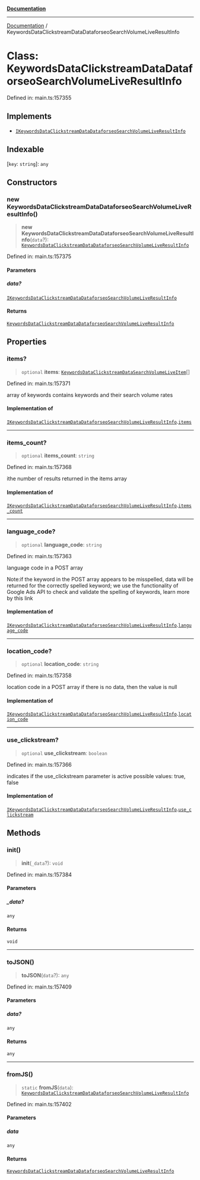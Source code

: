 [**Documentation**](../README.md)

***

[Documentation](../README.md) / KeywordsDataClickstreamDataDataforseoSearchVolumeLiveResultInfo

# Class: KeywordsDataClickstreamDataDataforseoSearchVolumeLiveResultInfo

Defined in: main.ts:157355

## Implements

- [`IKeywordsDataClickstreamDataDataforseoSearchVolumeLiveResultInfo`](../interfaces/IKeywordsDataClickstreamDataDataforseoSearchVolumeLiveResultInfo.md)

## Indexable

\[`key`: `string`\]: `any`

## Constructors

### new KeywordsDataClickstreamDataDataforseoSearchVolumeLiveResultInfo()

> **new KeywordsDataClickstreamDataDataforseoSearchVolumeLiveResultInfo**(`data`?): [`KeywordsDataClickstreamDataDataforseoSearchVolumeLiveResultInfo`](KeywordsDataClickstreamDataDataforseoSearchVolumeLiveResultInfo.md)

Defined in: main.ts:157375

#### Parameters

##### data?

[`IKeywordsDataClickstreamDataDataforseoSearchVolumeLiveResultInfo`](../interfaces/IKeywordsDataClickstreamDataDataforseoSearchVolumeLiveResultInfo.md)

#### Returns

[`KeywordsDataClickstreamDataDataforseoSearchVolumeLiveResultInfo`](KeywordsDataClickstreamDataDataforseoSearchVolumeLiveResultInfo.md)

## Properties

### items?

> `optional` **items**: [`KeywordsDataClickstreamDataSearchVolumeLiveItem`](KeywordsDataClickstreamDataSearchVolumeLiveItem.md)[]

Defined in: main.ts:157371

array of keywords
contains keywords and their search volume rates

#### Implementation of

[`IKeywordsDataClickstreamDataDataforseoSearchVolumeLiveResultInfo`](../interfaces/IKeywordsDataClickstreamDataDataforseoSearchVolumeLiveResultInfo.md).[`items`](../interfaces/IKeywordsDataClickstreamDataDataforseoSearchVolumeLiveResultInfo.md#items)

***

### items\_count?

> `optional` **items\_count**: `string`

Defined in: main.ts:157368

ithe number of results returned in the items array

#### Implementation of

[`IKeywordsDataClickstreamDataDataforseoSearchVolumeLiveResultInfo`](../interfaces/IKeywordsDataClickstreamDataDataforseoSearchVolumeLiveResultInfo.md).[`items_count`](../interfaces/IKeywordsDataClickstreamDataDataforseoSearchVolumeLiveResultInfo.md#items_count)

***

### language\_code?

> `optional` **language\_code**: `string`

Defined in: main.ts:157363

language code in a POST array

Note:if the keyword in the POST array appears to be misspelled, data will be returned for the correctly spelled keyword;
we use the functionality of Google Ads API to check and validate the spelling of keywords, learn more by this link

#### Implementation of

[`IKeywordsDataClickstreamDataDataforseoSearchVolumeLiveResultInfo`](../interfaces/IKeywordsDataClickstreamDataDataforseoSearchVolumeLiveResultInfo.md).[`language_code`](../interfaces/IKeywordsDataClickstreamDataDataforseoSearchVolumeLiveResultInfo.md#language_code)

***

### location\_code?

> `optional` **location\_code**: `string`

Defined in: main.ts:157358

location code in a POST array
if there is no data, then the value is null

#### Implementation of

[`IKeywordsDataClickstreamDataDataforseoSearchVolumeLiveResultInfo`](../interfaces/IKeywordsDataClickstreamDataDataforseoSearchVolumeLiveResultInfo.md).[`location_code`](../interfaces/IKeywordsDataClickstreamDataDataforseoSearchVolumeLiveResultInfo.md#location_code)

***

### use\_clickstream?

> `optional` **use\_clickstream**: `boolean`

Defined in: main.ts:157366

indicates if the use_clickstream parameter is active
possible values: true, false

#### Implementation of

[`IKeywordsDataClickstreamDataDataforseoSearchVolumeLiveResultInfo`](../interfaces/IKeywordsDataClickstreamDataDataforseoSearchVolumeLiveResultInfo.md).[`use_clickstream`](../interfaces/IKeywordsDataClickstreamDataDataforseoSearchVolumeLiveResultInfo.md#use_clickstream)

## Methods

### init()

> **init**(`_data`?): `void`

Defined in: main.ts:157384

#### Parameters

##### \_data?

`any`

#### Returns

`void`

***

### toJSON()

> **toJSON**(`data`?): `any`

Defined in: main.ts:157409

#### Parameters

##### data?

`any`

#### Returns

`any`

***

### fromJS()

> `static` **fromJS**(`data`): [`KeywordsDataClickstreamDataDataforseoSearchVolumeLiveResultInfo`](KeywordsDataClickstreamDataDataforseoSearchVolumeLiveResultInfo.md)

Defined in: main.ts:157402

#### Parameters

##### data

`any`

#### Returns

[`KeywordsDataClickstreamDataDataforseoSearchVolumeLiveResultInfo`](KeywordsDataClickstreamDataDataforseoSearchVolumeLiveResultInfo.md)
